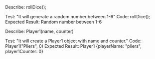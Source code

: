 Describe: rollDice();

Test: "It will generate a random number between 1-6"
Code: rollDice();
Expected Result: Random number between 1-6

Describe: Player1(name, counter)

Test: "It will create a Player1 object with name and counter."
Code: Player1("Pliers", 0)
Expected Result:
Player1 {playerName: "pliers", player1Counter: 0}
